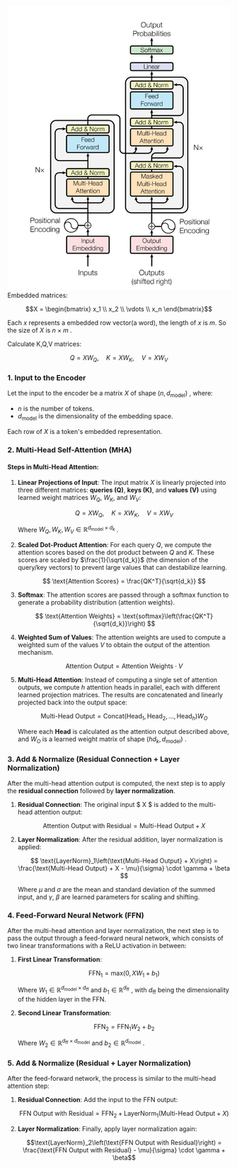 ![alt text](../assets/MarkdownImg/image-50.png)
Embedded matrices:

$$X = \begin{bmatrix}
x_1 \\
x_2 \\
\vdots \\
x_n
\end{bmatrix}$$

Each $x$ represents a embedded row vector(a word), the length of $x$ is $m$. So the size of $X$ is $n \times m$ .

Calculate K,Q,V matrices:

$$
Q = X W_Q, \quad K = X W_K, \quad V = X W_V
$$


### 1. Input to the Encoder

Let the input to the encoder be a matrix $X$ of shape $(n, d_{\text{model}})$ , where:
- $n$ is the number of tokens.
- $d_{\text{model}}$ is the dimensionality of the embedding space.

Each row of $X$ is a token's embedded representation.

### 2. Multi-Head Self-Attention (MHA)

#### Steps in Multi-Head Attention:
1. **Linear Projections of Input**: The input matrix $X$ is linearly projected into three different matrices: **queries (Q)**, **keys (K)**, and **values (V)** using learned weight matrices $W_Q$, $W_K$, and $W_V$:
   
   $$
   Q = X W_Q, \quad K = X W_K, \quad V = X W_V
   $$

   Where $W_Q, W_K, W_V \in \mathbb{R}^{d_{\text{model}} \times d_k}$ .

2. **Scaled Dot-Product Attention**: For each query $Q$, we compute the attention scores based on the dot product between $Q$ and $K$. These scores are scaled by $\frac{1}{\sqrt{d_k}}$ (the dimension of the query/key vectors) to prevent large values that can destabilize learning.
   
   $$
   \text{Attention Scores} = \frac{QK^T}{\sqrt{d_k}}
   $$
   
3. **Softmax**: The attention scores are passed through a softmax function to generate a probability distribution (attention weights).
   
   $$
   \text{Attention Weights} = \text{softmax}\left(\frac{QK^T}{\sqrt{d_k}}\right)
   $$
   
4. **Weighted Sum of Values**: The attention weights are used to compute a weighted sum of the values $V$ to obtain the output of the attention mechanism.
   
   $$
   \text{Attention Output} = \text{Attention Weights} \cdot V
   $$

5. **Multi-Head Attention**: Instead of computing a single set of attention outputs, we compute $h$ attention heads in parallel, each with different learned projection matrices. The results are concatenated and linearly projected back into the output space:
   
   $$
   \text{Multi-Head Output} = \text{Concat}( \text{Head}_1, \text{Head}_2, \dots, \text{Head}_h ) W_O
   $$

   Where each **Head** is calculated as the attention output described above, and $W_O$ is a learned weight matrix of shape $(hd_k, d_{\text{model}})$ .

### 3. Add & Normalize (Residual Connection + Layer Normalization)

After the multi-head attention output is computed, the next step is to apply the **residual connection** followed by **layer normalization**.

1. **Residual Connection**: The original input $ X $ is added to the multi-head attention output:
   
   $$
   \text{Attention Output with Residual} = \text{Multi-Head Output} + X
   $$
   
2. **Layer Normalization**: After the residual addition, layer normalization is applied:
   
   $$
   \text{LayerNorm}_1\left(\text{Multi-Head Output} + X\right) = \frac{\text{Multi-Head Output} + X - \mu}{\sigma} \cdot \gamma + \beta
   $$

   Where $\mu$ and $\sigma$ are the mean and standard deviation of the summed input, and $\gamma$, $\beta$ are learned parameters for scaling and shifting.

### 4. Feed-Forward Neural Network (FFN)

After the multi-head attention and layer normalization, the next step is to pass the output through a feed-forward neural network, which consists of two linear transformations with a ReLU activation in between:

1. **First Linear Transformation**: 
   
   $$
   \text{FFN}_1 = \text{max}(0, X W_1 + b_1)
   $$

   Where $W_1 \in \mathbb{R}^{d_{\text{model}} \times d_{\text{ff}}}$ and $b_1 \in \mathbb{R}^{d_{\text{ff}}}$ , with $d_{\text{ff}}$ being the dimensionality of the hidden layer in the FFN.

2. **Second Linear Transformation**: 
   
   $$
   \text{FFN}_2 = \text{FFN}_1 W_2 + b_2
   $$

   Where $W_2 \in \mathbb{R}^{d_{\text{ff}} \times d_{\text{model}}}$ and $b_2 \in \mathbb{R}^{d_{\text{model}}}$ .

### 5. Add & Normalize (Residual + Layer Normalization)

After the feed-forward network, the process is similar to the multi-head attention step:

1. **Residual Connection**: Add the input to the FFN output:
   
   $$
   \text{FFN Output with Residual} = \text{FFN}_2 + \text{LayerNorm}_1\left(\text{Multi-Head Output} + X\right)
   $$

2. **Layer Normalization**: Finally, apply layer normalization again:
   
   $$\text{LayerNorm}_2\left(\text{FFN Output with Residual}\right) = \frac{\text{FFN Output with Residual} - \mu}{\sigma} \cdot \gamma + \beta$$


